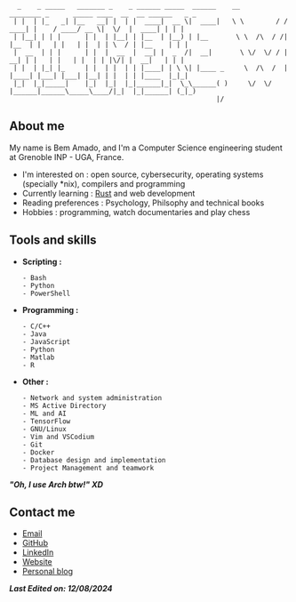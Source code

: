 ```
  _    _ _____   _______ _    _ ______ _____  ______    __          ________ _      _____ ____  __  __ ______   _ _ 
 | |  | |_   _| |__   __| |  | |  ____|  __ \|  ____|   \ \        / /  ____| |    / ____/ __ \|  \/  |  ____| | | |
 | |__| | | |      | |  | |__| | |__  | |__) | |__       \ \  /\  / /| |__  | |   | |   | |  | | \  / | |__    | | |
 |  __  | | |      | |  |  __  |  __| |  _  /|  __|       \ \/  \/ / |  __| | |   | |   | |  | | |\/| |  __|   | | |
 | |  | |_| |_     | |  | |  | | |____| | \ \| |____ _     \  /\  /  | |____| |___| |___| |__| | |  | | |____  |_|_|
 |_|  |_|_____|    |_|  |_|  |_|______|_|  \_\______( )     \/  \/   |______|______\_____\____/|_|  |_|______| (_|_)
                                                    |/   
```


## About me  

My name is Bem Amado, and I'm a Computer Science engineering student at Grenoble INP - UGA, France. 

- I'm interested on : open source, cybersecurity, operating systems (specially *nix), compilers and programming
- Currently learning : [Rust](https://en.wikipedia.org/wiki/Rust_(programming_language)) and web development
- Reading preferences : Psychology, Philsophy and technical books
- Hobbies : programming, watch documentaries and play chess

## Tools and skills
- **Scripting :**

      - Bash
      - Python
      - PowerShell
- **Programming :**
  
      - C/C++
      - Java
      - JavaScript
      - Python
      - Matlab
      - R
  
- **Other :**

      - Network and system administration
      - MS Active Directory
      - ML and AI
      - TensorFlow
      - GNU/Linux
      - Vim and VSCodium
      - Git
      - Docker
      - Database design and implementation
      - Project Management and teamwork

***"Oh, I use Arch btw!" XD***
       
## Contact me 
- [Email](mailto:bemdev26@disroot.org)
- [GitHub](https://github.com/lemon-hope/)
- [LinkedIn](https://www.linkedin.com/)
- [Website](https://www.bcristin.dev/)
- [Personal blog](https://www.blog.bcristin.dev/)

***Last Edited on: 12/08/2024***
